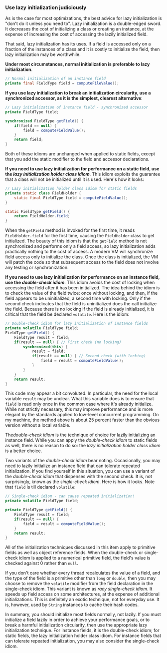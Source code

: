 ### Use lazy initialization judiciously

As is the case for most optimizations, the best advice for lazy initialization is "don't do it unless you need to". Lazy initialization is a double-edged sword. It decreases the cost of initializing a class or creating an instance, at the expense of increasing the cost of accessing the lazily initialized field.

That said, lazy initialization has its uses. If a field is accessed only on a fraction of the instances of a class and it is costly to initialize the field, then lazy initialization may be worthwhile.

**Under most circumstances, normal initialization is preferable to lazy initialization**.

```java
// Normal initialization of an instance field
private final FieldType field = computeFileValue();
```

**If you use lazy initialization to break an initialization circularity, use a synchronized accessor, as it is the simplest, clearest alternative**:

```java
// Lazy initialization of instance field - synchronized accessor
private FieldType field;

synchronized FieldType getField() {
	if(field == null) {
		field = computeFieldValue();
	}
	return field;
}
```

Both of these idioms are unchanged when applied to static fields, except that you add the static modifier to the field and accessor declarations.

**If you need to use lazy initialization for performance on a static field, use the *lazy initialization holder class idiom***. This idiom exploits the guarantee that a class will not be initialized until it is used. Here's how it looks:

```java
// Lazy initialization holder class idiom for static fields
private static class FieldHolder {
	static final FieldType field = computeFieldValue();
}

static FieldType getField() {
	return FieldHolder.field;
}
```

When the `getField` method is invoked for the first time, it reads `FieldHolder.field` for the first time, causing the `FieldHolder` class to get initialized. The beauty of this idiom is that the `getField` method is not synchronized and performs only a field access, so lazy initialization adds practically nothing to the cost of access. A modern VM will synchronize field access only to initialize the class. Once the class is initialized, the VM will patch the code so that subsequent access to the field does not involve any testing or synchronization.

**If you need to use lazy initialization for performance on an instance field, use the *double-check idiom***. This idiom avoids the cost of locking when accessing the field after it has been initialized. The idea behind the idiom is to check the value of the field twice: once without locking, and then, if the field appears to be uninitialized, a second time with locking. Only if the second check indicates that the field is uninitialized does the call initialize the field. Because there is no locking if the field is already initialized, it is critical that the field be declared `volatile`. Here is the idiom:

```java
// Double-check idiom for lazy initialization of instance fields
private volatile FieldType field;
FieldType getField() {
	FieldType result = field;
	if(result == null) { // First check (no locking)
		synchronized(this) {
			result = field;
			if(result == null) { // Second check (with locking)
				field = result = computeFieldValue();
			}
		}
	}
	return result;
}
```

This code may appear a bit convoluted. In particular, the need for the local variable `result` may be unclear. What this variable does is to ensure that `field` is read only once in the common case where it's already initialize. While not strictly necessary, this may improve performance and is more elegant by the standards applied to low-level concurrent programming. On my machine, the method above is about 25 percent faster than the obvious version without a local variable.

The*double-check idiom* is the technique of choice for lazily initializing an instance field. While you can apply the *double-check idiom* to static fields as well, there is no reason to do so: the *lazy initialization holder class idiom* is a better choice.

Two variants of the *double-check idiom* bear noting. Occasionally, you may need to lazily initialize an instance field that can tolerate repeated initialization. If you find yourself in this situation, you can use a variant of the *double-check idiom* that dispenses with the second check. It is, not surprisingly, known as the *single-check idiom*. Here is how it looks. Note that `field` is till declared `volatile`:

```java
// Single-check idiom - can cause repeated initialization!
private volatile FieldType field;

private FieldType getField() {
	FieldType result = field;
	if(result == null) {
		field = result = computeFieldValue();
	}
	return result;
}
```

All of the initialization techniques discussed in this item apply to primitive fields as well as object reference fields. When the double-check or single-check idiom is applied to a numerical primitive field, the field's value is checked against 0 rather than `null`.

If you don't care whether every thread recalculates the value of a field, and the type of the field is a primitive other than `long` or `double`, then you may choose to remove the `volatile` modifier from the field declaration in the single-check idiom. This variant is known  as *racy single-check idiom*. It speeds up field access on some architectures, at the expense of additional initializations. This is definitely an exotic technique, not for everyday use. It is, however, used by `String` instances to cache their hash codes.

In summary, you should initialize most fields normally, not lazily. If you must initialize a field lazily in order to achieve your performance goals, or to break a harmful initialization circularity, then use the appropriate lazy initialization technique. For instance fields, it is the double-check idiom; for static fields, the lazy initialization holder class idiom. For instance fields that can tolerate repeated initialization, you may also consider the single-check idiom.